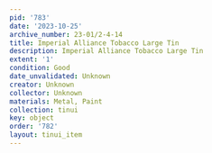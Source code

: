 ```yaml
---
pid: '783'
date: '2023-10-25'
archive_number: 23-01/2-4-14
title: Imperial Alliance Tobacco Large Tin
description: Imperial Alliance Tobacco Large Tin
extent: '1'
condition: Good
date_unvalidated: Unknown
creator: Unknown
collector: Unknown
materials: Metal, Paint
collection: tinui
key: object
order: '782'
layout: tinui_item
---
```


